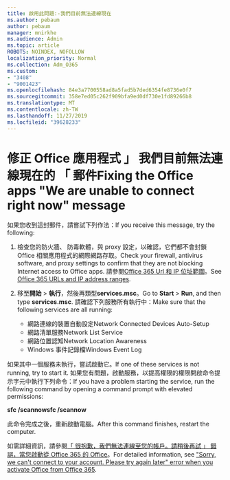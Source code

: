 ```yaml
---
title: 啟用此問題:-我們目前無法連線現在
ms.author: pebaum
author: pebaum
manager: mnirkhe
ms.audience: Admin
ms.topic: article
ROBOTS: NOINDEX, NOFOLLOW
localization_priority: Normal
ms.collection: Adm_O365
ms.custom:
- "3408"
- "9001423"
ms.openlocfilehash: 84e3a7700558ad8a5fad5b7ded6354fe8736e0f7
ms.sourcegitcommit: 358e7ed05c262f909bfa9ed0df730e1fd89266b8
ms.translationtype: MT
ms.contentlocale: zh-TW
ms.lasthandoff: 11/27/2019
ms.locfileid: "39628233"
---
```

# <a name="fixing-the-office-apps-we-are-unable-to-connect-right-now-message"></a><span data-ttu-id="e3e44-102">修正 Office 應用程式 」 我們目前無法連線現在的 「 郵件</span><span class="sxs-lookup"><span data-stu-id="e3e44-102">Fixing the Office apps "We are unable to connect right now" message</span></span>

<span data-ttu-id="e3e44-103">如果您收到這封郵件，請嘗試下列作法：</span><span class="sxs-lookup"><span data-stu-id="e3e44-103">If you receive this message, try the following:</span></span>

1. <span data-ttu-id="e3e44-104">檢查您的防火牆、 防毒軟體，與 proxy 設定，以確認，它們都不會封鎖 Office 相關應用程式的網際網路存取。</span><span class="sxs-lookup"><span data-stu-id="e3e44-104">Check your firewall, antivirus software, and proxy settings to confirm that they are not blocking Internet access to Office apps.</span></span> <span data-ttu-id="e3e44-105">請參閱[Office 365 Url 和 IP 位址範圍](https://docs.microsoft.com/office365/enterprise/urls-and-ip-address-ranges)。</span><span class="sxs-lookup"><span data-stu-id="e3e44-105">See [Office 365 URLs and IP address ranges](https://docs.microsoft.com/office365/enterprise/urls-and-ip-address-ranges).</span></span>

2. <span data-ttu-id="e3e44-106">移至**開始** > **執行**，然後再類型**services.msc**。</span><span class="sxs-lookup"><span data-stu-id="e3e44-106">Go to **Start** > **Run**, and then type **services.msc**.</span></span> <span data-ttu-id="e3e44-107">請確認下列服務所有執行中：</span><span class="sxs-lookup"><span data-stu-id="e3e44-107">Make sure that the following services are all running:</span></span>
    - <span data-ttu-id="e3e44-108">網路連線的裝置自動設定</span><span class="sxs-lookup"><span data-stu-id="e3e44-108">Network Connected Devices Auto-Setup</span></span>
    - <span data-ttu-id="e3e44-109">網路清單服務</span><span class="sxs-lookup"><span data-stu-id="e3e44-109">Network List Service</span></span>
    - <span data-ttu-id="e3e44-110">網路位置認知</span><span class="sxs-lookup"><span data-stu-id="e3e44-110">Network Location Awareness</span></span>
    - <span data-ttu-id="e3e44-111">Windows 事件記錄檔</span><span class="sxs-lookup"><span data-stu-id="e3e44-111">Windows Event Log</span></span>

<span data-ttu-id="e3e44-112">如果其中一個服務未執行，嘗試啟動它。</span><span class="sxs-lookup"><span data-stu-id="e3e44-112">If one of these services is not running, try to start it.</span></span> <span data-ttu-id="e3e44-113">如果您有問題，啟動服務，以提高權限的權限開啟命令提示字元中執行下列命令：</span><span class="sxs-lookup"><span data-stu-id="e3e44-113">If you have a problem starting the service, run the following command by opening a command prompt with elevated permissions:</span></span>

<span data-ttu-id="e3e44-114">**sfc /scannow**</span><span class="sxs-lookup"><span data-stu-id="e3e44-114">**sfc /scannow**</span></span>

<span data-ttu-id="e3e44-115">此命令完成之後，重新啟動電腦。</span><span class="sxs-lookup"><span data-stu-id="e3e44-115">After this command finishes, restart the computer.</span></span>

<span data-ttu-id="e3e44-116">如需詳細資訊，請參閱[「 很抱歉，我們無法連線至您的帳戶。請稍後再試 」 錯誤，當您啟動從 Office 365 的 Office](https://docs.microsoft.com/office/troubleshoot/activation-installation/issue-when-activate-office-from-office-365)。</span><span class="sxs-lookup"><span data-stu-id="e3e44-116">For detailed information, see ["Sorry, we can't connect to your account. Please try again later" error when you activate Office from Office 365](https://docs.microsoft.com/office/troubleshoot/activation-installation/issue-when-activate-office-from-office-365).</span></span>